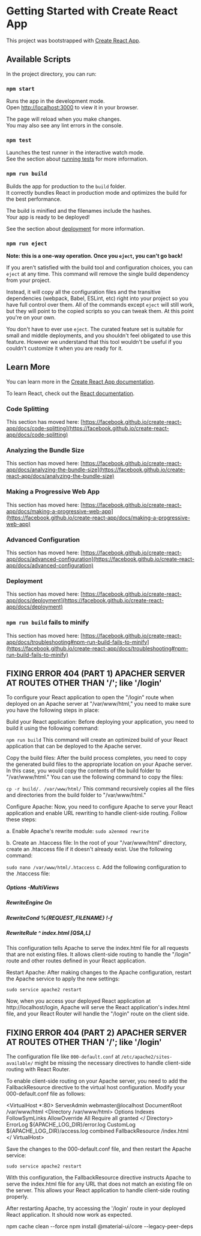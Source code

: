 # Getting Started with Create React App

This project was bootstrapped with [Create React App](https://github.com/facebook/create-react-app).

## Available Scripts

In the project directory, you can run:

### `npm start`

Runs the app in the development mode.\
Open [http://localhost:3000](http://localhost:3000) to view it in your browser.

The page will reload when you make changes.\
You may also see any lint errors in the console.

### `npm test`

Launches the test runner in the interactive watch mode.\
See the section about [running tests](https://facebook.github.io/create-react-app/docs/running-tests) for more information.

### `npm run build`

Builds the app for production to the `build` folder.\
It correctly bundles React in production mode and optimizes the build for the best performance.

The build is minified and the filenames include the hashes.\
Your app is ready to be deployed!

See the section about [deployment](https://facebook.github.io/create-react-app/docs/deployment) for more information.

### `npm run eject`

**Note: this is a one-way operation. Once you `eject`, you can't go back!**

If you aren't satisfied with the build tool and configuration choices, you can `eject` at any time. This command will remove the single build dependency from your project.

Instead, it will copy all the configuration files and the transitive dependencies (webpack, Babel, ESLint, etc) right into your project so you have full control over them. All of the commands except `eject` will still work, but they will point to the copied scripts so you can tweak them. At this point you're on your own.

You don't have to ever use `eject`. The curated feature set is suitable for small and middle deployments, and you shouldn't feel obligated to use this feature. However we understand that this tool wouldn't be useful if you couldn't customize it when you are ready for it.

## Learn More

You can learn more in the [Create React App documentation](https://facebook.github.io/create-react-app/docs/getting-started).

To learn React, check out the [React documentation](https://reactjs.org/).

### Code Splitting

This section has moved here: [https://facebook.github.io/create-react-app/docs/code-splitting](https://facebook.github.io/create-react-app/docs/code-splitting)

### Analyzing the Bundle Size

This section has moved here: [https://facebook.github.io/create-react-app/docs/analyzing-the-bundle-size](https://facebook.github.io/create-react-app/docs/analyzing-the-bundle-size)

### Making a Progressive Web App

This section has moved here: [https://facebook.github.io/create-react-app/docs/making-a-progressive-web-app](https://facebook.github.io/create-react-app/docs/making-a-progressive-web-app)

### Advanced Configuration

This section has moved here: [https://facebook.github.io/create-react-app/docs/advanced-configuration](https://facebook.github.io/create-react-app/docs/advanced-configuration)

### Deployment

This section has moved here: [https://facebook.github.io/create-react-app/docs/deployment](https://facebook.github.io/create-react-app/docs/deployment)

### `npm run build` fails to minify

This section has moved here: [https://facebook.github.io/create-react-app/docs/troubleshooting#npm-run-build-fails-to-minify](https://facebook.github.io/create-react-app/docs/troubleshooting#npm-run-build-fails-to-minify)


## FIXING ERROR 404 (PART 1) APACHER SERVER AT ROUTES OTHER THAN '/'; like '/login'

To configure your React application to open the "/login" route when deployed on an Apache server at "/var/www/html," you need to make sure you have the following steps in place:

Build your React application: Before deploying your application, you need to build it using the following command:


`npm run build`
This command will create an optimized build of your React application that can be deployed to the Apache server.

Copy the build files: After the build process completes, you need to copy the generated build files to the appropriate location on your Apache server. In this case, you would copy the contents of the build folder to "/var/www/html." You can use the following command to copy the files:

`cp -r build/. /var/www/html/`
This command recursively copies all the files and directories from the build folder to "/var/www/html."

Configure Apache: Now, you need to configure Apache to serve your React application and enable URL rewriting to handle client-side routing. Follow these steps:

a. Enable Apache's rewrite module: `sudo a2enmod rewrite`

b. Create an .htaccess file: In the root of your "/var/www/html" directory, create an .htaccess file if it doesn't already exist. Use the following command:

`sudo nano /var/www/html/.htaccess`
c. Add the following configuration to the .htaccess file:


##### Options -MultiViews
##### RewriteEngine On
##### RewriteCond %{REQUEST_FILENAME} !-f
##### RewriteRule ^ index.html [QSA,L]
This configuration tells Apache to serve the index.html file for all requests that are not existing files. It allows client-side routing to handle the "/login" route and other routes defined in your React application.

Restart Apache: After making changes to the Apache configuration, restart the Apache service to apply the new settings:

`sudo service apache2 restart`

Now, when you access your deployed React application at http://localhost/login, Apache will serve the React application's index.html file, and your React Router will handle the "/login" route on the client side.

## FIXING ERROR 404 (PART 2) APACHER SERVER AT ROUTES OTHER THAN '/'; like '/login'

The configuration file like `000-default.conf` at `/etc/apache2/sites-available/` might be missing the necessary directives to handle client-side routing with React Router.

To enable client-side routing on your Apache server, you need to add the FallbackResource directive to the virtual host configuration. Modify your 000-default.conf file as follows:

<VirtualHost *:80>
  ServerAdmin webmaster@localhost
  DocumentRoot /var/www/html
  <Directory /var/www/html>
    Options Indexes FollowSymLinks
    AllowOverride All
    Require all granted
  </ Directory>
  ErrorLog ${APACHE_LOG_DIR}/error.log
  CustomLog ${APACHE_LOG_DIR}/access.log combined
  FallbackResource /index.html
</ VirtualHost>

Save the changes to the 000-default.conf file, and then restart the Apache service:

`sudo service apache2 restart`

With this configuration, the FallbackResource directive instructs Apache to serve the index.html file for any URL that does not match an existing file on the server. This allows your React application to handle client-side routing properly.

After restarting Apache, try accessing the '/login' route in your deployed React application. It should now work as expected.

npm cache clean --force
npm install @material-ui/core --legacy-peer-deps
